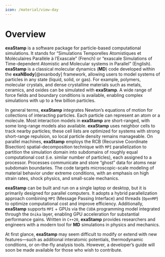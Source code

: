```yaml
---
icon: /material/view-day
---    
```


# Overview

**exaStamp** is a software package for particle-based computational simulations. It stands for “Simulations Temporelles Atomistiques et Moléculaires Parallèle à l’Exascale” (French) or “exascale Simulations of Time-dependent Atomistic and Molecular systems in Parallel” (English). **exaStamp** is a classical molecular dynamics (**MD**) code developed within the **exaNBody**[@exanbody] framework, allowing users to model systems of particles in any state (liquid, solid, or gas). For example, polymers, molecular crystals, and dense crystalline materials such as metals, ceramics, and oxides can be simulated with **exaStamp**. A wide range of force fields and boundary conditions is available, enabling complex simulations with up to a few billion particles.

In general terms, **exaStamp** integrates Newton’s equations of motion for collections of interacting particles. Each particle can represent an atom or a molecule. Most interaction models in **exaStamp** are short-ranged, with some long-range models also available. **exaStamp** uses neighbor cells to track nearby particles; these cell lists are optimized for systems with strong short-range repulsion, so local particle density remains manageable. On parallel machines, **exaStamp** employs the RCB (Recursive Coordinate Bisection) spatial-decomposition technique with `MPI` parallelization to partition the simulation domain into subdomains of roughly equal computational cost (i.e. similar number of particles), each assigned to a processor. Processes communicate and store “ghost” data for atoms near subdomain boundaries. The code targets microscopic-scale modeling of material behavior under extreme conditions, with an emphasis on high strain rates, shock physics, and small-scale mechanics.

**exaStamp** can be built and run on a single laptop or desktop, but it is primarily designed for parallel computers. It adopts a hybrid parallelization approach combining `MPI` (Message Passing Interface) and threads (`OpenMP`) to optimize computational cost and improve efficiency. Additionally, **exaStamp** supports `MPI` + GPUs via the `CUDA` programming model integrated through the `Onika` layer, enabling GPU acceleration for substantial performance gains. Written in `C++20`, **exaStamp** provides researchers and engineers with a modern tool for **MD** simulations in physics and mechanics.

At first glance, **exaStamp** may seem difficult to modify or extend with new features—such as additional interatomic potentials, thermodynamic conditions, or on-the-fly analysis tools. However, a developer’s guide will soon be made available for those who wish to contribute.
